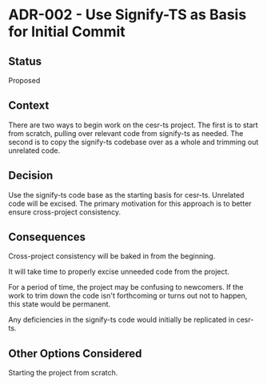 # ADR-002 - Use Signify-TS as Basis for Initial Commit

## Status

Proposed

## Context

There are two ways to begin work on the cesr-ts project. The first is to start from scratch, pulling over relevant code from signify-ts as needed. The second is to copy the signify-ts codebase over as a whole and trimming out unrelated code.

## Decision

Use the signify-ts code base as the starting basis for cesr-ts. Unrelated code will be excised. The primary motivation for this approach is to better ensure cross-project consistency.

## Consequences

Cross-project consistency will be baked in from the beginning.

It will take time to properly excise unneeded code from the project.

For a period of time, the project may be confusing to newcomers. If the work to trim down the code isn't forthcoming or turns out not to happen, this state would be permanent.

Any deficiencies in the signify-ts code would initially be replicated in cesr-ts.

## Other Options Considered

Starting the project from scratch.
